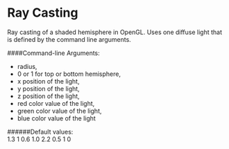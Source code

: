 Ray Casting
===========

Ray casting of a shaded hemisphere in OpenGL. Uses one diffuse light
that is defined by the command line arguments.  


####Command-line Arguments:
- radius,   
- 0 or 1 for top or bottom hemisphere,   
- x position of the light,   
- y position of the light,   
- z position of the light,   
- red color value of the light,   
- green color value of the light,   
- blue color value of the light   

######Default values:   
1.3  1  0.6  1.0  2.2  0.5  1  0